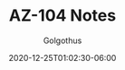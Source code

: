 ---
title: "AZ-104 Notes"
date: 2020-12-25T01:02:30-06:00
draft: true
author: "Golgothus"
description: "Microsoft AZ-104 Cloud Challenge Notes"
summary: "Exercise - Design and implement IP addressing for Azure virtual networks "
tags: ["Azure, AZCLI"]
featuredImage: "/images/city.png"
categories: ["Azure"]
---